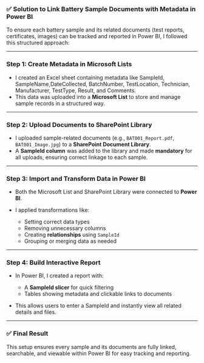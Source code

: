 
### ✅ **Solution to Link Battery Sample Documents with Metadata in Power BI**

To ensure each battery sample and its related documents (test reports, certificates, images) can be tracked and reported in Power BI, I followed this structured approach:

---

### **Step 1: Create Metadata in Microsoft Lists**

* I created an Excel sheet containing metadata like SampleId,	SampleName,DateCollected, BatchNumber, TestLocation,	Technician,	Manufacturer,	TestType,	Result,	and Comments.
* This data was uploaded into a **Microsoft List** to store and manage sample records in a structured way.

---

### **Step 2: Upload Documents to SharePoint Library**

* I uploaded sample-related documents (e.g., `BAT001_Report.pdf`, `BAT001_Image.jpg`) to a **SharePoint Document Library**.
* A **SampleId column** was added to the library and made **mandatory** for all uploads, ensuring correct linkage to each sample.

---

### **Step 3: Import and Transform Data in Power BI**

* Both the Microsoft List and SharePoint Library were connected to **Power BI**.
* I applied transformations like:

  * Setting correct data types
  * Removing unnecessary columns
  * Creating **relationships** using `SampleId`
  * Grouping or merging data as needed

---

### **Step 4: Build Interactive Report**

* In Power BI, I created a report with:

  * A **SampleId slicer** for quick filtering
  * Tables showing metadata and clickable links to documents
* This allows users to enter a SampleId and instantly view all related details and files.

---

### ✅ Final Result

This setup ensures every sample and its documents are fully linked, searchable, and viewable within Power BI for easy tracking and reporting.

